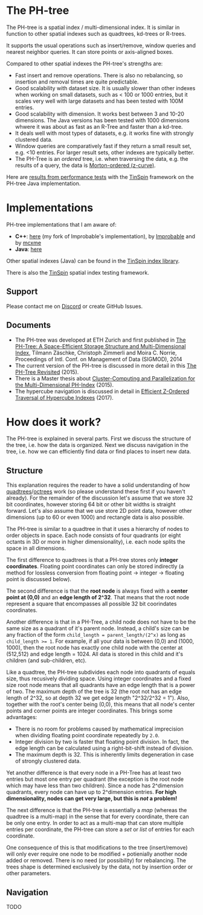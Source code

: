 # The PH-tree

The PH-tree is a spatial index / multi-dimensional index. It is similar in function to other spatial indexes such as quadtrees, kd-trees or R-trees.

It supports the usual operations such as insert/remove, window queries and nearest neighbor queries. It can store points or axis-aligned boxes.

Compared to other spatial indexes the PH-tree's strengths are:

- Fast insert and remove operations. There is also no rebalancing, so insertion and removal times are quite predictable.
- Good scalability with dataset size. It is usually slower than other indexes when working on small datasets, such as < 100 or 1000 entries, but it scales very well with large datasets and has been tested with 100M entries.
- Good scalability with dimension. It works best between 3 and 10-20 dimensions. The Java versions has been tested with 1000 dimensions whwere it was about as fast as an R-Tree and faster than a kd-tree.
- It deals well with most types of datasets, e.g. it works fine with strongly clustered data. 
- Window queries are comparatively fast if they return a small result set, e.g. <10 entries. For larger result sets, other indexes are typically better.
- The PH-Tree is an *ordered* tree, i.e. when traversing the data, e.g. the results of a query, the data is [Morton-ordered (z-curve)](https://en.wikipedia.org/wiki/Z-order_curve).

Here are [results from performance tests](https://github.com/tzaeschke/TinSpin/blob/master/doc/benchmark-2017-01/Diagrams.pdf) with the [TinSpin](https://tinspin.org) framework on the PH-tree Java implementation.

# Implementations

PH-tree implementations that I am aware of:

 - **C++**: [here](https://github.com/tzaeschke/phtree-cpp) (my fork of Improbable's implementation), by [Improbable](https://github.com/improbable-eng/phtree-cpp) and by [mcxme](https://github.com/mcxme/phtree)
 - **Java**: [here](https://github.com/tzaeschke/phtree)

Other spatial indexes (Java) can be found in the [TinSpin index library](https://github.com/tzaeschke/tinspin-indexes).

There is also the [TinSpin](https://tinspin.org) spatial index testing framework.

## Support
Please contact me on [Discord](https://discord.gg/GNYjyyYq) or create GitHub Issues.


## Documents

- The PH-tree was developed at ETH Zurich and first published in
[The PH-Tree: A Space-Efficient Storage Structure and Multi-Dimensional Index](https://github.com/tzaeschke/phtree/blob/master/PH-Tree-v1.1-2014-06-28.pdf), 
Tilmann Zäschke, Christoph Zimmerli and Moira C. Norrie, 
Proceedings of Intl. Conf. on Management of Data (SIGMOD), 2014
- The current version of the PH-tree is discussed in more detail in this [The PH-Tree Revisited](https://github.com/tzaeschke/phtree/blob/master/PhTreeRevisited.pdf) (2015).
- There is a Master thesis about [Cluster-Computing and Parallelization for the Multi-Dimensional PH-Index](http://e-collection.library.ethz.ch/eserv/eth:47729/eth-47729-01.pdf) (2015).
- The hypercube navigation is discussed in detail in [Efficient Z-Ordered Traversal of Hypercube Indexes](https://github.com/tzaeschke/phtree/blob/master/Z-Ordered_Hypercube_Navigation.pdf) (2017).


# How does it work?

The PH-tree is explained in several parts. First we discuss the structure of the tree, i.e. how the data is organized. Next we discuss navigation in the tree, i.e. how we can efficiently find data or find places to insert new data.

## Structure

This explanation requires the reader to have a solid understanding of how [quadtrees](https://en.wikipedia.org/wiki/Quadtree)/[octrees](https://en.wikipedia.org/wiki/Octree) work (so please understand these first if you haven't already).
For the remainder of the discussion let's assume that we store 32 bit coordinates, however storing 64 bit or other bit widths is straight forward.
Let's also assume that we use store 2D point data, however other dimensions (up to 60 or even 1000) and rectangle data is also possible.

The PH-tree is similar to a quadtree in that it uses a hierarchy of nodes to order objects in space. Each node consists of four quadrants (or eight octants in 3D or more in higher dimensionality), i.e. each node splits the space in all dimensions.

The first difference to quadtrees is that a PH-tree stores only **integer coordinates**. Floating point coordinates can only be stored indirectly (a method for lossless conversion from floating point -> integer -> floating point is discussed below).

The second difference is that the **root node** is always fixed with a **center point at (0,0)** and an **edge length of 2^32**. That means that the root node represent a square that encompasses all possible 32 bit coorindates coordinates.

Another difference is that in a PH-Tree, a child node does not have to be the same size as a quadrant of it's parent node. Instead, a child's size can be any fraction of the form `child_length = parent_length/(2^x)` as long as `child_length >= 1`. For example, if all your data is between (0,0) and (1000, 1000), then the root node has exactly one child node with the center at (512,512) and edge length = 1024. All data is stored in this child and it's children (and sub-children, etc).

Like a quadtree, the PH-tree subdivides each node into quadrants of equals size, thus recusively dividing space. Using integer coordinates and a fixed size root node means that all quadrants have an edge length that is a power of two. The maximum depth of the tree is 32 (the root not has an edge length of 2^32, so at depth 32 we get edge length "2^32/2^32 = 1"). Also, together with the root's center being (0,0), this means that all node's center points and corner points are integer coordinates. This brings some advantages:

 * There is no room for problems caused by mathematical imprecision when dividing floating point coordinate repeatedly by `2.0`.
 * Integer division by two is faster that floating point division. In fact, the edge length can be calculated using a right-bit-shift instead of division.
 * The maximum depth is 32. This is inherently limits degeneration in case of strongly clustered data.


Yet another difference is that every node in a PH-Tree has at least two entries but most one entry per quadrant (the exception is the root node which may have less than two children). Since a node has 2^dimension quadrants, every node can have up to 2^dimension entries. **For high dimensionality, nodes can get very large, but this is _not_ a problem!**

The next difference is that the PH-tree is essentially a *map* (whereas the quadtree is a multi-map) in the sense that for every coordinate, there can be only one entry. In order to act as a multi-map that can store multiple entries per coordinate, the PH-tree can store a *set* or *list* of entries for each coordinate. 

One consequence of this is that modifications to the tree (insert/remove) will only ever require one node to be modified + potienially another node added or removed. There is no need (or possibility) for rebalancing. The trees shape is determined exclusively by the data, not by insertion order or other parameters.

## Navigation

TODO
